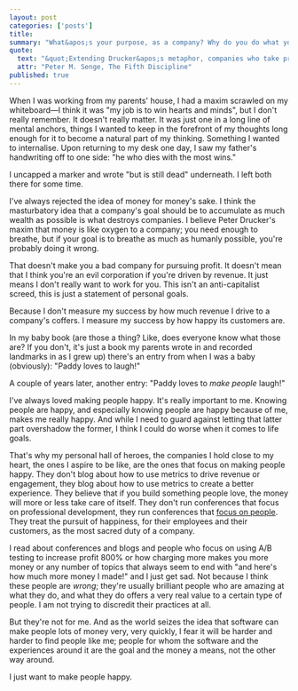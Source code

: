 ```yaml
---
layout: post
categories: ['posts']
title: 
summary: "What&apos;s your purpose, as a company? Why do you do what you do?"
quote:
  text: "&quot;Extending Drucker&apos;s metaphor, companies who take profit as their purpose are like people who think life is about breathing. They&apos;re missing something.&quot;"
  attr: "Peter M. Senge, The Fifth Discipline"
published: true
---
```


When I was working from my parents&apos; house, I had a maxim scrawled on my whiteboard&mdash;I think it was &quot;my job is to win hearts and minds&quot;, but I don&apos;t really remember. It doesn&apos;t really matter. It was just one in a long line of mental anchors, things I wanted to keep in the forefront of my thoughts long enough for it to become a natural part of my thinking. Something I wanted to internalise. Upon returning to my desk one day, I saw my father&apos;s handwriting off to one side: &quot;he who dies with the most wins.&quot;

I uncapped a marker and wrote &quot;but is still dead&quot; underneath. I left both there for some time.

I&apos;ve always rejected the idea of money for money&apos;s sake. I think the masturbatory idea that a company&apos;s goal should be to accumulate as much wealth as possible is what destroys companies. I believe Peter Drucker&apos;s maxim that money is like oxygen to a company; you need enough to breathe, but if your goal is to breathe as much as humanly possible, you&apos;re probably doing it wrong.

That doesn&apos;t make you a bad company for pursuing profit. It doesn&apos;t mean that I think you&apos;re an evil corporation if you&apos;re driven by revenue. It just means I don&apos;t really want to work for you. This isn&apos;t an anti-capitalist screed, this is just a statement of personal goals.

Because I don&apos;t measure my success by how much revenue I drive to a company&apos;s coffers. I measure my success by how happy its customers are.

In my baby book (are those a thing? Like, does everyone know what those are? If you don&apos;t, it&apos;s just a book my parents wrote in and recorded landmarks in as I grew up) there&apos;s an entry from when I was a baby (obviously): &quot;Paddy loves to laugh!&quot;

A couple of years later, another entry: &quot;Paddy loves to _make people_ laugh!&quot;

I&apos;ve always loved making people happy. It&apos;s really important to me. Knowing people are happy, and especially knowing people are happy because of me, makes me really happy. And while I need to guard against letting that latter part overshadow the former, I think I could do worse when it comes to life goals.

That&apos;s why my personal hall of heroes, the companies I hold close to my heart, the ones I aspire to be like, are the ones that focus on making people happy. They don&apos;t blog about how to use metrics to drive revenue or engagement, they blog about how to use metrics to create a better experience. They believe that if you build something people love, the money will more or less take care of itself. They don&apos;t run conferences that focus on professional development, they run conferences that [focus on people](/posts/realtimeconfeu). They treat the pursuit of happiness, for their employees and their customers, as the most sacred duty of a company.

I read about conferences and blogs and people who focus on using A/B testing to increase profit 800% or how charging more makes you more money or any number of topics that always seem to end with &quot;and here&apos;s how much more money I made!&quot; and I just get sad. Not because I think these people are _wrong_; they&apos;re usually brilliant people who are amazing at what they do, and what they do offers a very real value to a certain type of people. I am not trying to discredit their practices at all.

But they&apos;re not for me. And as the world seizes the idea that software can make people lots of money very, very quickly, I fear it will be harder and harder to find people like me; people for whom the software and the experiences around it are the goal and the money a means, not the other way around.

I just want to make people happy.
